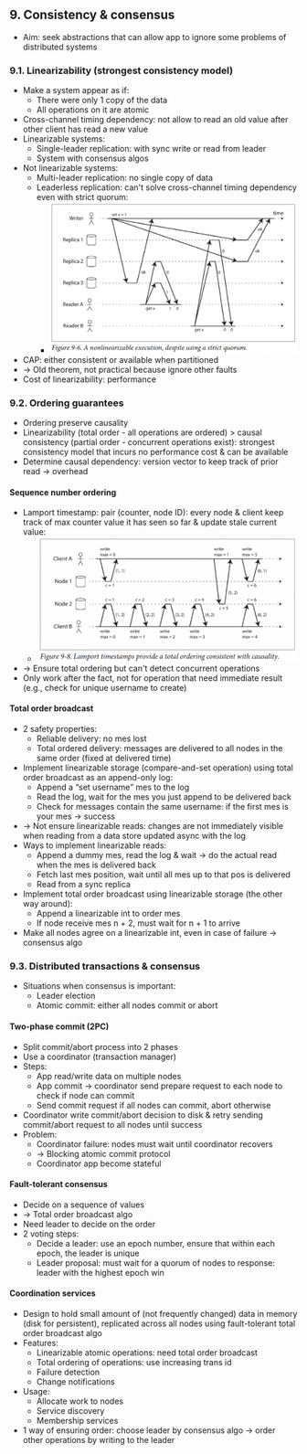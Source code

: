 ## 9. Consistency & consensus
- Aim: seek abstractions that can allow app to ignore some problems of distributed systems
### 9.1. Linearizability (strongest consistency model)
- Make a system appear as if:
  - There were only 1 copy of the data
  - All operations on it are atomic
- Cross-channel timing dependency: not allow to read an old value after other client has read a new value
- Linearizable systems:
  - Single-leader replication: with sync write or read from leader
  - System with consensus algos
- Not linearizable systems:
  - Multi-leader replication: no single copy of data
  - Leaderless replication: can't solve cross-channel timing dependency even with strict quorum:
    - <img src="./resources/9.6.png" width="500">
- CAP: either consistent or available when partitioned 
- -> Old theorem, not practical because ignore other faults
- Cost of linearizability: performance
### 9.2. Ordering guarantees
- Ordering preserve causality
- Linearizability (total order - all operations are ordered) > causal consistency (partial order - concurrent operations exist):
strongest consistency model that incurs no performance cost & can be available
- Determine causal dependency: version vector to keep track of prior read -> overhead
#### Sequence number ordering
- Lamport timestamp: pair (counter, node ID): every node & client keep track of max counter value it has seen so far & update stale current value:
  - <img src="./resources/9.8.png" width="500">
- -> Ensure total ordering but can't detect concurrent operations
- Only work after the fact, not for operation that need immediate result (e.g., check for unique username to create)
#### Total order broadcast
- 2 safety properties:
  - Reliable delivery: no mes lost
  - Total ordered delivery: messages are delivered to all nodes in the same order (fixed at delivered time)
- Implement linearizable storage (compare-and-set operation) using total order broadcast as an append-only log:
  - Append a “set username” mes to the log
  - Read the log, wait for the mes you just append to be delivered back
  - Check for messages contain the same username: if the first mes is your mes -> success 
- -> Not ensure linearizable reads: changes are not immediately visible when reading from a data store updated async with the log
- Ways to implement linearizable reads:
  - Append a dummy mes, read the log & wait -> do the actual read when the mes is delivered back
  - Fetch last mes position, wait until all mes up to that pos is delivered
  - Read from a sync replica
- Implement total order broadcast using linearizable storage (the other way around):
  - Append a linearizable int to order mes
  - If node receive mes n + 2, must wait for n + 1 to arrive
- Make all nodes agree on a linearizable int, even in case of failure -> consensus algo
### 9.3. Distributed transactions & consensus
- Situations when consensus is important:
  - Leader election
  - Atomic commit: either all nodes commit or abort
#### Two-phase commit (2PC)
- Split commit/abort process into 2 phases
- Use a coordinator (transaction manager)
- Steps:
  - App read/write data on multiple nodes
  - App commit -> coordinator send prepare request to each node to check if node can commit
  - Send commit request if all nodes can commit, abort otherwise
- Coordinator write commit/abort decision to disk & retry sending commit/abort request to all nodes until success
- Problem:
  - Coordinator failure: nodes must wait until coordinator recovers 
  - -> Blocking atomic commit protocol
  - Coordinator app become stateful
#### Fault-tolerant consensus
- Decide on a sequence of values
- -> Total order broadcast algo
- Need leader to decide on the order
- 2 voting steps:
  - Decide a leader: use an epoch number, ensure that within each epoch, the leader is unique
  - Leader proposal: must wait for a quorum of nodes to response: leader with the highest epoch win
#### Coordination services
- Design to hold small amount of (not frequently changed) data in memory (disk for persistent),
replicated across all nodes using fault-tolerant total order broadcast algo
- Features:
  - Linearizable atomic operations: need total order broadcast
  - Total ordering of operations: use increasing trans id
  - Failure detection
  - Change notifications
- Usage:
  - Allocate work to nodes
  - Service discovery
  - Membership services
- 1 way of ensuring order: choose leader by consensus algo -> order other operations by writing to the leader

